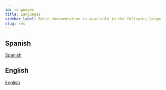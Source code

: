 ```yaml
---
id: languages
title: Languages
sidebar_label: Retic documentation is available in the following languages.
slug: /es
---
```

## Spanish

[Spanish](/manual/es/introduction)

## English

[English](/manual/es/introduction)
